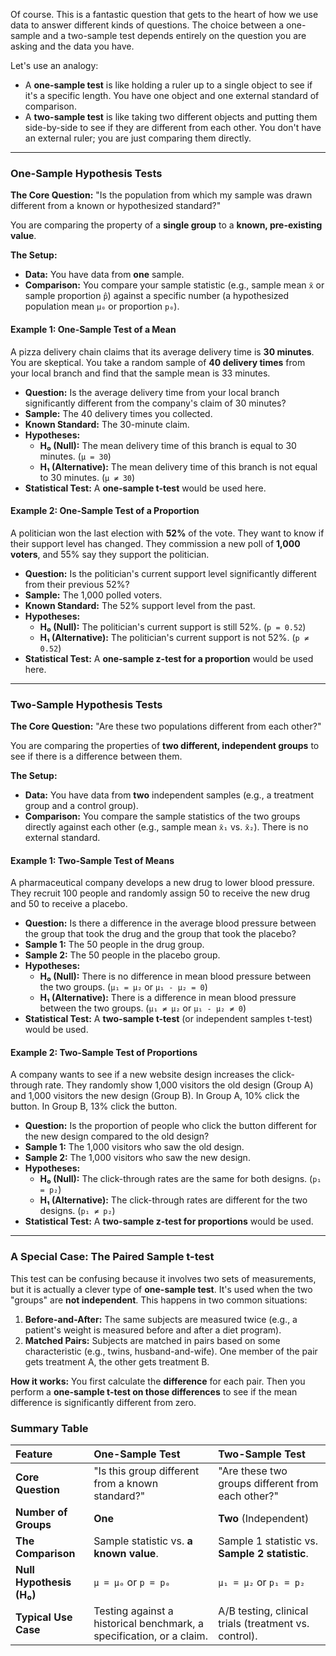 Of course. This is a fantastic question that gets to the heart of how we use data to answer different kinds of questions. The choice between a one-sample and a two-sample test depends entirely on the question you are asking and the data you have.

Let's use an analogy:
*   A **one-sample test** is like holding a ruler up to a single object to see if it's a specific length. You have one object and one external standard of comparison.
*   A **two-sample test** is like taking two different objects and putting them side-by-side to see if they are different from each other. You don't have an external ruler; you are just comparing them directly.

---

### One-Sample Hypothesis Tests

**The Core Question:** "Is the population from which my sample was drawn different from a known or hypothesized standard?"

You are comparing the property of a **single group** to a **known, pre-existing value**.

**The Setup:**
*   **Data:** You have data from **one** sample.
*   **Comparison:** You compare your sample statistic (e.g., sample mean `x̄` or sample proportion `p̂`) against a specific number (a hypothesized population mean `μ₀` or proportion `p₀`).

#### Example 1: One-Sample Test of a Mean
A pizza delivery chain claims that its average delivery time is **30 minutes**. You are skeptical. You take a random sample of **40 delivery times** from your local branch and find that the sample mean is 33 minutes.

*   **Question:** Is the average delivery time from your local branch significantly different from the company's claim of 30 minutes?
*   **Sample:** The 40 delivery times you collected.
*   **Known Standard:** The 30-minute claim.
*   **Hypotheses:**
    *   **H₀ (Null):** The mean delivery time of this branch is equal to 30 minutes. (`μ = 30`)
    *   **H₁ (Alternative):** The mean delivery time of this branch is not equal to 30 minutes. (`μ ≠ 30`)
*   **Statistical Test:** A **one-sample t-test** would be used here.

#### Example 2: One-Sample Test of a Proportion
A politician won the last election with **52%** of the vote. They want to know if their support level has changed. They commission a new poll of **1,000 voters**, and 55% say they support the politician.

*   **Question:** Is the politician's current support level significantly different from their previous 52%?
*   **Sample:** The 1,000 polled voters.
*   **Known Standard:** The 52% support level from the past.
*   **Hypotheses:**
    *   **H₀ (Null):** The politician's current support is still 52%. (`p = 0.52`)
    *   **H₁ (Alternative):** The politician's current support is not 52%. (`p ≠ 0.52`)
*   **Statistical Test:** A **one-sample z-test for a proportion** would be used here.

---

### Two-Sample Hypothesis Tests

**The Core Question:** "Are these two populations different from each other?"

You are comparing the properties of **two different, independent groups** to see if there is a difference between them.

**The Setup:**
*   **Data:** You have data from **two** independent samples (e.g., a treatment group and a control group).
*   **Comparison:** You compare the sample statistics of the two groups directly against each other (e.g., sample mean `x̄₁` vs. `x̄₂`). There is no external standard.

#### Example 1: Two-Sample Test of Means
A pharmaceutical company develops a new drug to lower blood pressure. They recruit 100 people and randomly assign 50 to receive the new drug and 50 to receive a placebo.

*   **Question:** Is there a difference in the average blood pressure between the group that took the drug and the group that took the placebo?
*   **Sample 1:** The 50 people in the drug group.
*   **Sample 2:** The 50 people in the placebo group.
*   **Hypotheses:**
    *   **H₀ (Null):** There is no difference in mean blood pressure between the two groups. (`μ₁ = μ₂` or `μ₁ - μ₂ = 0`)
    *   **H₁ (Alternative):** There is a difference in mean blood pressure between the two groups. (`μ₁ ≠ μ₂` or `μ₁ - μ₂ ≠ 0`)
*   **Statistical Test:** A **two-sample t-test** (or independent samples t-test) would be used.

#### Example 2: Two-Sample Test of Proportions
A company wants to see if a new website design increases the click-through rate. They randomly show 1,000 visitors the old design (Group A) and 1,000 visitors the new design (Group B). In Group A, 10% click the button. In Group B, 13% click the button.

*   **Question:** Is the proportion of people who click the button different for the new design compared to the old design?
*   **Sample 1:** The 1,000 visitors who saw the old design.
*   **Sample 2:** The 1,000 visitors who saw the new design.
*   **Hypotheses:**
    *   **H₀ (Null):** The click-through rates are the same for both designs. (`p₁ = p₂`)
    *   **H₁ (Alternative):** The click-through rates are different for the two designs. (`p₁ ≠ p₂`)
*   **Statistical Test:** A **two-sample z-test for proportions** would be used.

---

### A Special Case: The Paired Sample t-test

This test can be confusing because it involves two sets of measurements, but it is actually a clever type of **one-sample test**. It's used when the two "groups" are **not independent**. This happens in two common situations:
1.  **Before-and-After:** The same subjects are measured twice (e.g., a patient's weight is measured before and after a diet program).
2.  **Matched Pairs:** Subjects are matched in pairs based on some characteristic (e.g., twins, husband-and-wife). One member of the pair gets treatment A, the other gets treatment B.

**How it works:** You first calculate the **difference** for each pair. Then you perform a **one-sample t-test on those differences** to see if the mean difference is significantly different from zero.

### Summary Table

| Feature | One-Sample Test | Two-Sample Test |
| :--- | :--- | :--- |
| **Core Question** | "Is this group different from a known standard?" | "Are these two groups different from each other?" |
| **Number of Groups** | **One** | **Two** (Independent) |
| **The Comparison** | Sample statistic vs. **a known value**. | Sample 1 statistic vs. **Sample 2 statistic**. |
| **Null Hypothesis (H₀)** | `μ = μ₀`  or  `p = p₀` | `μ₁ = μ₂`  or  `p₁ = p₂` |
| **Typical Use Case** | Testing against a historical benchmark, a specification, or a claim. | A/B testing, clinical trials (treatment vs. control). |